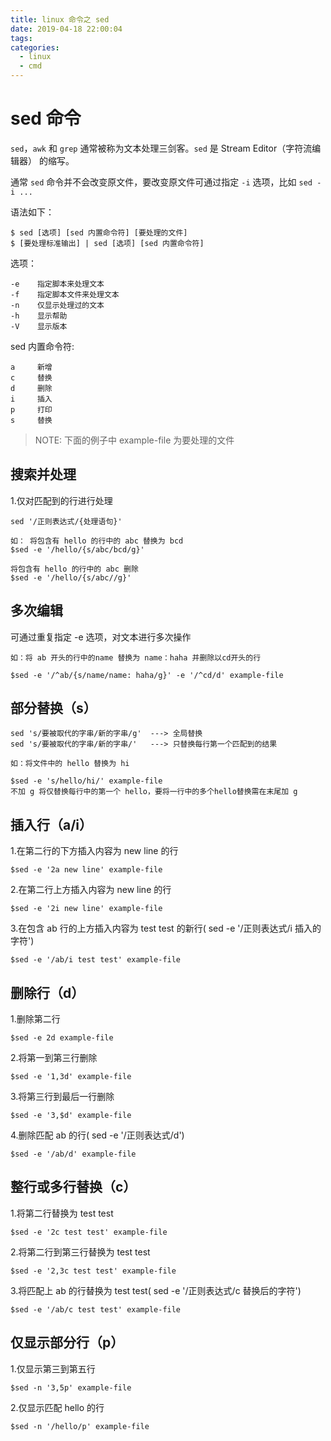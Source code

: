 ```yaml
---
title: linux 命令之 sed
date: 2019-04-18 22:00:04
tags:
categories:
  - linux
  - cmd
---
```


# sed 命令

`sed`，`awk` 和 `grep` 通常被称为文本处理三剑客。`sed` 是 Stream Editor（字符流编辑器） 的缩写。

通常 `sed` 命令并不会改变原文件，要改变原文件可通过指定 `-i` 选项，比如 `sed -i ...`

语法如下：

    $ sed [选项] [sed 内置命令符] [要处理的文件]
    $ [要处理标准输出] | sed [选项] [sed 内置命令符]

选项：

    -e    指定脚本来处理文本
    -f    指定脚本文件来处理文本
    -n    仅显示处理过的文本
    -h    显示帮助
    -V    显示版本

sed 内置命令符:

    a     新增
    c     替换
    d     删除
    i     插入
    p     打印
    s     替换

> NOTE: 下面的例子中 example-file 为要处理的文件

## 搜索并处理

1.仅对匹配到的行进行处理

    sed '/正则表达式/{处理语句}'

    如： 将包含有 hello 的行中的 abc 替换为 bcd
    $sed -e '/hello/{s/abc/bcd/g}'

    将包含有 hello 的行中的 abc 删除
    $sed -e '/hello/{s/abc//g}'

## 多次编辑

可通过重复指定 -e 选项，对文本进行多次操作

    如：将 ab 开头的行中的name 替换为 name：haha 并删除以cd开头的行

    $sed -e '/^ab/{s/name/name: haha/g}' -e '/^cd/d' example-file

## 部分替换（s）

    sed 's/要被取代的字串/新的字串/g'  ---> 全局替换
    sed 's/要被取代的字串/新的字串/'   ---> 只替换每行第一个匹配到的结果

    如：将文件中的 hello 替换为 hi

    $sed -e 's/hello/hi/' example-file
    不加 g 将仅替换每行中的第一个 hello，要将一行中的多个hello替换需在末尾加 g

## 插入行（a/i）

1.在第二行的下方插入内容为 new line 的行

    $sed -e '2a new line' example-file

2.在第二行上方插入内容为 new line 的行

    $sed -e '2i new line' example-file

3.在包含 ab 行的上方插入内容为 test test 的新行( sed -e '/正则表达式/i 插入的字符')

    $sed -e '/ab/i test test' example-file

## 删除行（d）

1.删除第二行

    $sed -e 2d example-file

2.将第一到第三行删除

    $sed -e '1,3d' example-file

3.将第三行到最后一行删除

    $sed -e '3,$d' example-file

4.删除匹配 ab 的行( sed -e '/正则表达式/d')

    $sed -e '/ab/d' example-file

## 整行或多行替换（c）

1.将第二行替换为 test test

    $sed -e '2c test test' example-file

2.将第二行到第三行替换为 test test

    $sed -e '2,3c test test' example-file

3.将匹配上 ab 的行替换为 test test( sed -e '/正则表达式/c  替换后的字符')

    $sed -e '/ab/c test test' example-file

## 仅显示部分行（p）

1.仅显示第三到第五行

    $sed -n '3,5p' example-file

2.仅显示匹配 hello 的行

    $sed -n '/hello/p' example-file
